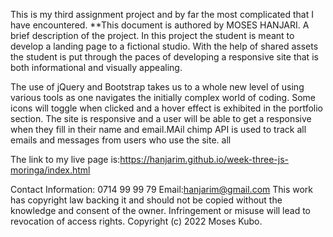 This is my third assignment project and by far the most complicated that I have encountered.
**This document is authored by MOSES HANJARI.
A brief description of the project.
In this project the student is meant to develop a landing page to a fictional studio. With the help of shared assets the student is put through the paces of developing a responsive site that is both informational and visually appealing.

The use of jQuery and Bootstrap takes us to a whole new level of using various tools as one navigates the initially complex world of coding. Some icons will toggle when clicked and a hover effect is exhibited in the portfolio section. The site is responsive and a user will be able to get a responsive when they fill in their name and email.MAil chimp API is used to track all emails and messages from  users who use the site. all


The link to my live page is:https://hanjarim.github.io/week-three-js-moringa/index.html

Contact Information: 0714 99 99 79 Email:hanjarim@gmail.com
This work has copyright law backing it and should not be copied without the knowledge and consent of the owner. Infringement or misuse will lead to revocation of access rights.
Copyright (c) 2022 Moses Kubo.